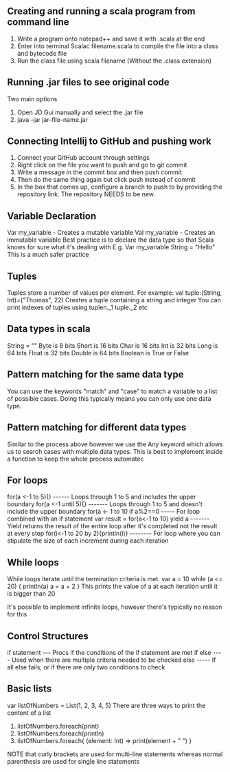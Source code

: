 Creating and running a scala program from command line 
--------------------------------------------------------------
1. Write a program onto notepad++ and save it with .scala at the end
2. Enter into terminal Scalac filename.scala to compile the file into a class and bytecode file
3. Run the class file using scala filename (Without the .class extension)


Running .jar files to see original code
--------------------------------------------------------------
Two main options
1. Open JD Gui manually and select the .jar file 
2. java -jar jar-file-name.jar 


Connecting Intellij to GitHub and pushing work
--------------------------------------------------------------
1. Connect your GitHub account through settings 
2. Right click on the file you want to push and go to git commit 
3. Write a message in the commit box and then push commit 
4. Then do the same thing again but click push instead of commit 
5. In the box that comes up, configure a branch to push to by providing the repository link. The repository NEEDS to be new.


Variable Declaration
--------------------------------------------------------------
Var my_variable - Creates a mutable variable
Val my_variable - Creates an immutable variable
Best practice is to declare the data type so that Scala knows for sure what it's dealing with 
E.g. Var my_variable:String = "Hello"
This is a much safer practice

Tuples
--------------------------------------------------------------
Tuples store a number of values per element. For example:
val tuple:(String, Int)=("Thomas", 22) 
Creates a tuple containing a string and integer
You can print indexes of tuples using tuplen._1  tuple._2 etc

Data types in scala
--------------------------------------------------------------
String = ""
Byte is 8 bits
Short is 16 bits
Char is 16 bits
Int is 32 bits
Long is 64 bits
Float is 32 bits
Double is 64 bits 
Boolean is True or False

Pattern matching for the same data type 
--------------------------------------------------------------
You can use the keywords "match" and "case" to match a variable
to a list of possible cases. Doing this typically means you can only 
use one data type. 

Pattern matching for different data types 
--------------------------------------------------------------
Similar to the process above however we use the Any keyword which
allows us to search cases with multiple data types. This is best to 
implement inside a function to keep the whole process automatec

For loops
--------------------------------------------------------------
for(a <-1 to 5){} ------ Loops through 1 to 5 and includes the upper boundary
for(a <-1 until 5){} ------- Loops through 1 to 5 and doesn't include the upper boundary
for(a <- 1 to 10 if a%2==0 ----- For loop combined with an if statement
var result = for(a<-1 to 10) yield a ------- Yield returns the result of the entire loop after it's completed not the result at every step
for(i<-1 to 20 by 2){println(i)} -------- For loop where you can stipulate the size of each increment during each iteration

While loops
--------------------------------------------------------------
While loops iterate until the termination criteria is met. 
  var a = 10
  while (a <= 20) {
    println(a)
    a = a + 2
  }
This prints the value of a at each iteration until it is bigger than 20

It's possible to implement infinite loops, however there's typically no reason for this

Control Structures
--------------------------------------------------------------
if statement --- Procs if the conditions of the if statement are met
if else ---- Used when there are multiple criteria needed to be checked
else ----- If all else fails, or if there are only two conditions to check

Basic lists
--------------------------------------------------------------
 var listOfNumbers = List(1, 2, 3, 4, 5)
 There are three ways to print the content of a list
 1.   listOfNumbers.foreach(print)
 2.   listOfNumbers.foreach(println)
 3.   listOfNumbers.foreach{
    (element: Int) => print(element + " ")
  }
  
 NOTE that curly brackets are used for multi-line statements whereas normal parenthesis are used for single line statements
